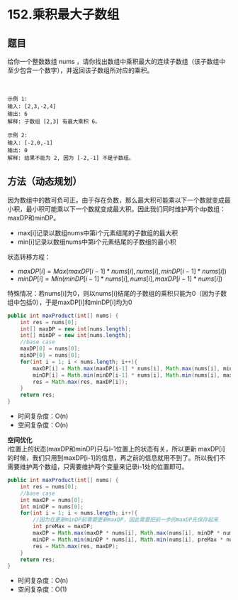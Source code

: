 # 152.乘积最大子数组

## 题目
给你一个整数数组 nums ，请你找出数组中乘积最大的连续子数组（该子数组中至少包含一个数字），并返回该子数组所对应的乘积。

 

    示例 1:
    输入: [2,3,-2,4]
    输出: 6
    解释: 子数组 [2,3] 有最大乘积 6。

    示例 2:
    输入: [-2,0,-1]
    输出: 0
    解释: 结果不能为 2, 因为 [-2,-1] 不是子数组。

## 方法（动态规划）
因为数组中的数可负可正。由于存在负数，那么最大积可能乘以下一个数就变成最小积，最小积可能乘以下一个数就变成最大积。因此我们同时维护两个dp数组：maxDP和minDP。
* max[i]记录以数组nums中第i个元素结尾的子数组的最大积
* min[i]记录以数组nums中第i个元素结尾的子数组的最小积

状态转移方程：
* $maxDP[i] = Max(maxDP[i-1]*nums[i], nums[i], minDP[i-1]*nums[i])$
* $minDP[i] = Min(minDP[i-1]*nums[i], nums[i], maxDP[i-1]*nums[i])$

特殊情况：若nums[i]为0，则以nums[i]结尾的子数组的乘积只能为0（因为子数组中包括0），于是maxDP[i]和minDP[i]均为0

```java
public int maxProduct(int[] nums) {
    int res = nums[0];
    int[] maxDP = new int[nums.length];
    int[] minDP = new int[nums.length];
    //base case
    maxDP[0] = nums[0];
    minDP[0] = nums[0];
    for(int i = 1; i < nums.length; i++){
        maxDP[i] = Math.max(maxDP[i-1] * nums[i], Math.max(nums[i], minDP[i-1] * nums[i]));
        minDP[i] = Math.min(minDP[i-1] * nums[i], Math.min(nums[i], maxDP[i-1] * nums[i]));
        res = Math.max(res, maxDP[i]);
    }
    return res;
}
```

* 时间复杂度：O(n)
* 空间复杂度：O(n)

**空间优化**  
i位置上的状态(maxDP和minDP)只与i-1位置上的状态有关，所以更新 maxDP[i]的时候，我们只用到maxDP[i-1]的信息，再之前的信息就用不到了。所以我们不需要维护两个数组，只需要维护两个变量来记录i-1处的位置即可。
```java
public int maxProduct(int[] nums) {
    int res = nums[0];
    //base case
    int maxDP = nums[0];
    int minDP = nums[0];
    for(int i = 1; i < nums.length; i++){
        //因为在更新minDP前需要更新maxDP，因此需要把前一步的maxDP先保存起来
        int preMax = maxDP;
        maxDP = Math.max(maxDP * nums[i], Math.max(nums[i], minDP * nums[i]));
        minDP = Math.min(minDP * nums[i], Math.min(nums[i], preMax * nums[i]));
        res = Math.max(res, maxDP);
    }
    return res;
}
```

* 时间复杂度：O(n)
* 空间复杂度：O(1)